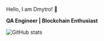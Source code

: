 Hello, I am Dmytro! 👋

**QA Engineer | Blockchain Enthusiast**

![GitHub stats](https://github-readme-stats.vercel.app/api?username=Dimitrolito&show_icons=true)

